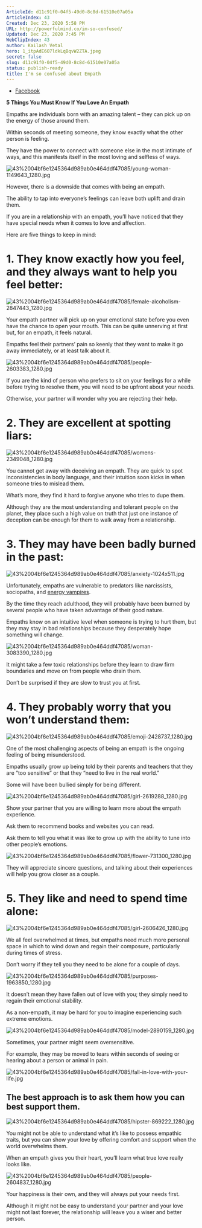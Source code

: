 ```yaml
---
ArticleId: d11c91f0-04f5-49d0-8c8d-61510e07a05a
ArticleIndex: 43
Created: Dec 23, 2020 5:58 PM
URL: http://powerfulmind.co/im-so-confused/
Updated: Dec 23, 2020 7:45 PM
WebClipIndex: 43
author: Kailash Vetal
hero: 1_itpAdE6O7ldkLqBqvW2ZTA.jpeg
secret: false
slug: d11c91f0-04f5-49d0-8c8d-61510e07a05a
status: publish-ready
title: I'm so confused about Empath
---
```

- [Facebook](https://www.facebook.com/sharer/sharer.php?u=http://powerfulmind.co/im-so-confused/)

**5 Things You Must Know If You Love An Empath**

Empaths are individuals born with an amazing talent – they can pick up on the energy of those around them.

Within seconds of meeting someone, they know exactly what the other person is feeling.

They have the power to connect with someone else in the most intimate of ways, and this manifests itself in the most loving and selfless of ways.

![43%2004bf6e1245364d989ab0e464ddf47085/young-woman-1149643_1280.jpg](43%2004bf6e1245364d989ab0e464ddf47085/young-woman-1149643_1280.jpg)

However, there is a downside that comes with being an empath.

The ability to tap into everyone’s feelings can leave both uplift and drain them.

If you are in a relationship with an empath, you’ll have noticed that they have special needs when it comes to love and affection.

Here are five things to keep in mind:

# **1. They know exactly how you feel, and they always want to help you feel better:**

![43%2004bf6e1245364d989ab0e464ddf47085/female-alcoholism-2847443_1280.jpg](43%2004bf6e1245364d989ab0e464ddf47085/female-alcoholism-2847443_1280.jpg)

Your empath partner will pick up on your emotional state before you even have the chance to open your mouth. This can be quite unnerving at first but, for an empath, it feels natural.

Empaths feel their partners’ pain so keenly that they want to make it go away immediately, or at least talk about it.

![43%2004bf6e1245364d989ab0e464ddf47085/people-2603383_1280.jpg](43%2004bf6e1245364d989ab0e464ddf47085/people-2603383_1280.jpg)

If you are the kind of person who prefers to sit on your feelings for a while before trying to resolve them, you will need to be upfront about your needs.

Otherwise, your partner will wonder why you are rejecting their help.

# **2. They are excellent at spotting liars:**

![43%2004bf6e1245364d989ab0e464ddf47085/womens-2349048_1280.jpg](43%2004bf6e1245364d989ab0e464ddf47085/womens-2349048_1280.jpg)

You cannot get away with deceiving an empath. They are quick to spot inconsistencies in body language, and their intuition soon kicks in when someone tries to mislead them.

What’s more, they find it hard to forgive anyone who tries to dupe them.

Although they are the most understanding and tolerant people on the planet, they place such a high value on truth that just one instance of deception can be enough for them to walk away from a relationship.

# **3. They may have been badly burned in the past:**

![43%2004bf6e1245364d989ab0e464ddf47085/anxiety-1024x511.jpg](43%2004bf6e1245364d989ab0e464ddf47085/anxiety-1024x511.jpg)

Unfortunately, empaths are vulnerable to predators like narcissists, sociopaths, and [energy vampires](http://powerfulmind.co/energy-vampires-in-your-life/).

By the time they reach adulthood, they will probably have been burned by several people who have taken advantage of their good nature.

Empaths know on an intuitive level when someone is trying to hurt them, but they may stay in bad relationships because they desperately hope something will change.

![43%2004bf6e1245364d989ab0e464ddf47085/woman-3083390_1280.jpg](43%2004bf6e1245364d989ab0e464ddf47085/woman-3083390_1280.jpg)

It might take a few toxic relationships before they learn to draw firm boundaries and move on from people who drain them.

Don’t be surprised if they are slow to trust you at first.

# **4. They probably worry that you won’t understand them:**

![43%2004bf6e1245364d989ab0e464ddf47085/emoji-2428737_1280.jpg](43%2004bf6e1245364d989ab0e464ddf47085/emoji-2428737_1280.jpg)

One of the most challenging aspects of being an empath is the ongoing feeling of being misunderstood.

Empaths usually grow up being told by their parents and teachers that they are “too sensitive” or that they “need to live in the real world.”

Some will have been bullied simply for being different.

![43%2004bf6e1245364d989ab0e464ddf47085/girl-2619288_1280.jpg](43%2004bf6e1245364d989ab0e464ddf47085/girl-2619288_1280.jpg)

Show your partner that you are willing to learn more about the empath experience.

Ask them to recommend books and websites you can read.

Ask them to tell you what it was like to grow up with the ability to tune into other people’s emotions.

![43%2004bf6e1245364d989ab0e464ddf47085/flower-731300_1280.jpg](43%2004bf6e1245364d989ab0e464ddf47085/flower-731300_1280.jpg)

They will appreciate sincere questions, and talking about their experiences will help you grow closer as a couple.

# **5. They like and need to spend time alone:**

![43%2004bf6e1245364d989ab0e464ddf47085/girl-2606426_1280.jpg](43%2004bf6e1245364d989ab0e464ddf47085/girl-2606426_1280.jpg)

We all feel overwhelmed at times, but empaths need much more personal space in which to wind down and regain their composure, particularly during times of stress.

Don’t worry if they tell you they need to be alone for a couple of days.

![43%2004bf6e1245364d989ab0e464ddf47085/purposes-1963850_1280.jpg](43%2004bf6e1245364d989ab0e464ddf47085/purposes-1963850_1280.jpg)

It doesn’t mean they have fallen out of love with you; they simply need to regain their emotional stability.

As a non-empath, it may be hard for you to imagine experiencing such extreme emotions.

![43%2004bf6e1245364d989ab0e464ddf47085/model-2890159_1280.jpg](43%2004bf6e1245364d989ab0e464ddf47085/model-2890159_1280.jpg)

Sometimes, your partner might seem oversensitive.

For example, they may be moved to tears within seconds of seeing or hearing about a person or animal in pain.

![43%2004bf6e1245364d989ab0e464ddf47085/fall-in-love-with-your-life.jpg](43%2004bf6e1245364d989ab0e464ddf47085/fall-in-love-with-your-life.jpg)

## The best approach is to ask them how you can best support them.

![43%2004bf6e1245364d989ab0e464ddf47085/hipster-869222_1280.jpg](43%2004bf6e1245364d989ab0e464ddf47085/hipster-869222_1280.jpg)

You might not be able to understand what it’s like to possess empathic traits, but you can show your love by offering comfort and support when the world overwhelms them.

When an empath gives you their heart, you’ll learn what true love really looks like.

![43%2004bf6e1245364d989ab0e464ddf47085/people-2604837_1280.jpg](43%2004bf6e1245364d989ab0e464ddf47085/people-2604837_1280.jpg)

Your happiness is their own, and they will always put your needs first.

Although it might not be easy to understand your partner and your love might not last forever, the relationship will leave you a wiser and better person.

